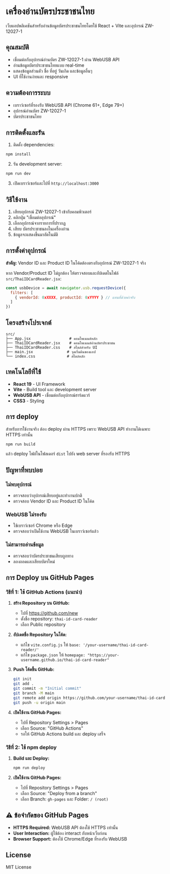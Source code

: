 # เครื่องอ่านบัตรประชาชนไทย

เว็บแอปพลิเคชันสำหรับอ่านข้อมูลบัตรประชาชนไทยโดยใช้ React + Vite และอุปกรณ์ ZW-12027-1

## คุณสมบัติ

- เชื่อมต่อกับอุปกรณ์อ่านบัตร ZW-12027-1 ผ่าน WebUSB API
- อ่านข้อมูลบัตรประชาชนไทยแบบ real-time
- แสดงข้อมูลส่วนตัว ชื่อ ที่อยู่ วันเกิด และข้อมูลอื่นๆ
- UI ที่ใช้งานง่ายและ responsive

## ความต้องการระบบ

- เบราว์เซอร์ที่รองรับ WebUSB API (Chrome 61+, Edge 79+)
- อุปกรณ์อ่านบัตร ZW-12027-1
- บัตรประชาชนไทย

## การติดตั้งและรัน

1. ติดตั้ง dependencies:
```bash
npm install
```

2. รัน development server:
```bash
npm run dev
```

3. เปิดเบราว์เซอร์และไปที่ `http://localhost:3000`

## วิธีใช้งาน

1. เสียบอุปกรณ์ ZW-12027-1 เข้ากับคอมพิวเตอร์
2. คลิกปุ่ม "เชื่อมต่ออุปกรณ์"
3. เลือกอุปกรณ์จากรายการที่ปรากฏ
4. เสียบ บัตรประชาชนลงในเครื่องอ่าน
5. ข้อมูลจะแสดงขึ้นมาอัตโนมัติ

## การตั้งค่าอุปกรณ์

**สำคัญ:** Vendor ID และ Product ID ในโค้ดต้องตรงกับอุปกรณ์ ZW-12027-1 จริง

หาก Vendor/Product ID ไม่ถูกต้อง ให้ตรวจสอบและอัปเดตในไฟล์ `src/ThaiIDCardReader.jsx`:

```javascript
const usbDevice = await navigator.usb.requestDevice({
  filters: [
    { vendorId: 0xXXXX, productId: 0xYYYY } // แทนที่ด้วยค่าจริง
  ]
})
```

## โครงสร้างโปรเจกต์

```
src/
├── App.jsx                 # คอมโพเนนต์หลัก
├── ThaiIDCardReader.jsx    # คอมโพเนนต์อ่านบัตรประชาชน
├── ThaiIDCardReader.css    # สไตล์สำหรับ UI
├── main.jsx               # จุดเริ่มต้นของแอป
└── index.css              # สไตล์หลัก
```

## เทคโนโลยีที่ใช้

- **React 19** - UI Framework
- **Vite** - Build tool และ development server
- **WebUSB API** - เชื่อมต่อกับอุปกรณ์ฮาร์ดแวร์
- **CSS3** - Styling

## การ deploy

สำหรับการใช้งานจริง ต้อง deploy ผ่าน HTTPS เพราะ WebUSB API ทำงานได้เฉพาะ HTTPS เท่านั้น

```bash
npm run build
```

แล้ว deploy ไฟล์ในโฟลเดอร์ `dist` ไปยัง web server ที่รองรับ HTTPS

## ปัญหาที่พบบ่อย

### ไม่พบอุปกรณ์
- ตรวจสอบว่าอุปกรณ์เสียบอยู่และทำงานปกติ
- ตรวจสอบ Vendor ID และ Product ID ในโค้ด

### WebUSB ไม่รองรับ
- ใช้เบราว์เซอร์ Chrome หรือ Edge
- ตรวจสอบว่าเปิดใช้งาน WebUSB ในเบราว์เซอร์แล้ว

### ไม่สามารถอ่านข้อมูล
- ตรวจสอบว่าบัตรประชาชนเสียบถูกทาง
- ลองถอดและเสียบบัตรใหม่

## การ Deploy บน GitHub Pages

### วิธีที่ 1: ใช้ GitHub Actions (แนะนำ)

1. **สร้าง Repository บน GitHub:**
   - ไปที่ https://github.com/new
   - ตั้งชื่อ repository: `thai-id-card-reader`
   - เลือก Public repository

2. **อัปเดตชื่อ Repository ในโค้ด:**
   - แก้ไข `vite.config.js` ให้ `base: '/your-username/thai-id-card-reader/'`
   - แก้ไข `package.json` ให้ `homepage: "https://your-username.github.io/thai-id-card-reader"`

3. **Push โค้ดขึ้น GitHub:**
   ```bash
   git init
   git add .
   git commit -m "Initial commit"
   git branch -M main
   git remote add origin https://github.com/your-username/thai-id-card-reader.git
   git push -u origin main
   ```

4. **เปิดใช้งาน GitHub Pages:**
   - ไปที่ Repository Settings > Pages
   - เลือก Source: "GitHub Actions"
   - รอให้ GitHub Actions build และ deploy เสร็จ

### วิธีที่ 2: ใช้ npm deploy

1. **Build และ Deploy:**
   ```bash
   npm run deploy
   ```

2. **เปิดใช้งาน GitHub Pages:**
   - ไปที่ Repository Settings > Pages
   - เลือก Source: "Deploy from a branch"
   - เลือก Branch: `gh-pages` และ Folder: `/ (root)`

## ⚠️ ข้อจำกัดของ GitHub Pages

- **HTTPS Required:** WebUSB API ต้องใช้ HTTPS เท่านั้น
- **User Interaction:** ผู้ใช้ต้อง interact กับหน้าเว็บก่อน
- **Browser Support:** ต้องใช้ Chrome/Edge ที่รองรับ WebUSB

## License

MIT License
